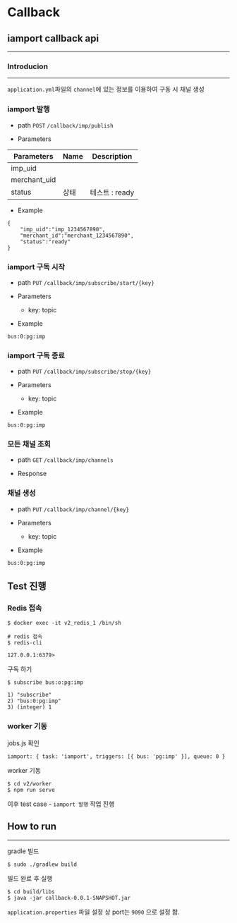 # Callback


## iamport callback api

---

### Introducion

---
`application.yml`파일의 `channel`에 있는 정보를 이용하여 구동 시 채널 생성


### iamport 발행
- path `POST` `/callback/imp/publish`

- Parameters

|Parameters|Name|Description|
|------|---|---|
|imp_uid|||
|merchant_uid|||
|status|상태|테스트 : ready|

- Example

```aidl
{
    "imp_uid":"imp_1234567890",
    "merchant_id":"merchant_1234567890",
    "status":"ready"
}
```


### iamport 구독 시작
- path `PUT` `/callback/imp/subscribe/start/{key}`

- Parameters
  - key: topic

- Example

```aidl
bus:0:pg:imp
```

### iamport 구독 종료
- path `PUT` `/callback/imp/subscribe/stop/{key}`

- Parameters
  - key: topic

- Example

```aidl
bus:0:pg:imp
```

### 모든 채널 조회
- path `GET` `/callback/imp/channels`

- Response

### 채널 생성
- path `PUT` `/callback/imp/channel/{key}`

- Parameters
    - key: topic

- Example

```aidl
bus:0:pg:imp
```

## Test 진행

### Redis 접속

```aidl
$ docker exec -it v2_redis_1 /bin/sh

# redis 접속
$ redis-cli

127.0.0.1:6379>
```

구독 하기
```aidl
$ subscribe bus:o:pg:imp

1) "subscribe"
2) "bus:0:pg:imp"
3) (integer) 1
```

### worker 기동

jobs.js 확인
```aidl
iamport: { task: 'iamport', triggers: [{ bus: 'pg:imp' }], queue: 0 }
```
worker 기동
```aidl
$ cd v2/worker
$ npm run serve
```

이후 test case - `iamport 발행` 작업 진행

## How to run

---
gradle 빌드
```aidl
$ sudo ./gradlew build
```

빌드 완료 후 실행
```aidl
$ cd build/libs
$ java -jar callback-0.0.1-SNAPSHOT.jar
```

`application.properties` 파일 설정 상 port는 `9090` 으로 설정 함.





